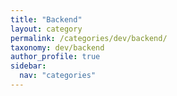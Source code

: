 ```yaml
---
title: "Backend"
layout: category
permalink: /categories/dev/backend/
taxonomy: dev/backend
author_profile: true
sidebar:
  nav: "categories"
---
```

